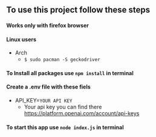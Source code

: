 ## To use this project follow these steps

#### Works only with firefox browser

#### Linux users
  * Arch
    - `$ sudo pacman -S geckodriver`


#### To Install all packages use `npm install` in terminal

#### Create a .env file with these fiels
* API_KEY=`YOUR API KEY`
  * Your api key you can find there https://platform.openai.com/account/api-keys

#### To start this app use `node index.js` in terminal
